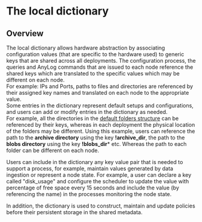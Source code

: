 # The local dictionary

## Overview
The local dictionary allows hardware abstraction by associating configuration values (that are specific to the hardware used)
to generic keys that are shared across all deployments. The configuration process, the queries and AnyLog commands that are
issued to each node reference the shared keys which are translated to the specific values which may be different on each node.  
For example: IPs and Ports, paths to files and directories are referenced by their assigned key names and translated on each node
to the appropriate value.  
Some entries in the dictionary represent default setups and configurations, and users can add or modify entries in
the dictionary as needed.  
For example, all the directories in the [default folders structure](getting%20started.md#local-directory-structure)
can be referenced by their keys, whereas in each deployment the physical location of the folders may be different.
Using this example, users can reference the path to the **archive directory** using the key **!archive_dir**, the
path to the **blobs directory** using the key **!blobs_dir*** etc. Whereas the path to each folder can be different on each node.


Users can include in the dictionary any key value pair that is needed to support a process, for example, maintain values
generated by data ingestion or represent a node state. For example, a user can declare a key called "disk_usage" and
configure the scheduler to update the value with percentage of free space every 15 seconds and include the value
(by referencing the name) in the processes monitoring the node state.

In addition, the dictionary is used to construct, maintain and update policies before their persistent storage in the shared metadata.


